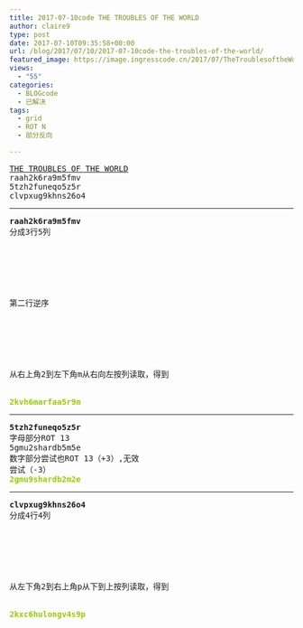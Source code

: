 ```yaml
---
title: 2017-07-10code THE TROUBLES OF THE WORLD
author: claire9
type: post
date: 2017-07-10T09:35:58+00:00
url: /blog/2017/07/10/2017-07-10code-the-troubles-of-the-world/
featured_image: https://image.ingresscode.cn/2017/07/TheTroublesoftheWorld.png?x-oss-process=image/resize,m_fill,w_700,h_220
views:
  - "55"
categories:
  - BLOGcode
  - 已解决
tags:
  - grid
  - ROT N
  - 部分反向

---
```

<pre><a href="http://investigate.ingress.com/2017/07/10/the-troubles-of-the-world/" target="_blank" rel="noopener">THE TROUBLES OF THE WORLD</a>
raah2k6ra9m5fmv
5tzh2funeqo5z5r
clvpxug9khns26o4</pre>

<!--more-->

* * *

<pre><strong>raah2k6ra9m5fmv
</strong>分成3行5列



<table border="0" cellpading="0" cellspacing="0"   >
  
  	
  
</table>

第二行逆序



<table border="0" cellpading="0" cellspacing="0"   >
  
  	
  
</table>

从右上角2到左下角m从右向左按列读取，得到


<strong><span style="color: #99cc00;">2kvh6marfaa5r9m</span></strong></pre>

* * *

<pre><strong>5tzh2funeqo5z5r
</strong>字母部分ROT 13
5gmu2shardb5m5e
数字部分尝试也ROT 13（+3）,无效
尝试（-3）
<strong><span style="color: #99cc00;">2gmu9shardb2m2e</span></strong></pre>

* * *

<pre><strong>clvpxug9khns26o4
</strong>分成4行4列
<strong>


<table border="0" cellpading="0" cellspacing="0"   >
  
  	
  
</table>

</strong>从左下角2到右上角p从下到上按列读取，得到


<span style="color: #99cc00;"><strong>2kxc6hulongv4s9p</strong></span></pre>